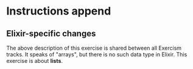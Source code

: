 # Instructions append

## Elixir-specific changes

The above description of this exercise is shared between all Exercism tracks. It speaks of "arrays", but there is no such data type in Elixir. This exercise is about **lists**.
